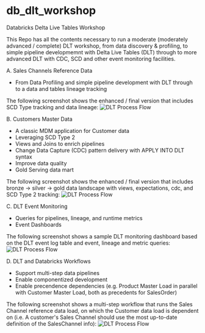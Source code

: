 # db_dlt_workshop
Databricks Delta Live Tables Workshop

This Repo has all the contents necessary to run a moderate (moderately advanced / complete) DLT workshop, from data discovery & profiling,
to simple pipeline developmemnt with Delta Live Tables (DLT) through to more advanced DLT with CDC, SCD and other event monitoring facilities.
  
A. Sales Channels Reference Data
- From Data Profiling and simple pipeline development with DLT through to a data and tables lineage tracking
  
The following screenshot shows the enhanced / final version that includes SCD Type tracking and data lineage:
![DLT Process Flow](https://raw.githubusercontent.com/ggwiebe/db_dlt_workshop/main/images/DLT_ChannelReference_Pipeline.png)
  
B. Customers Master Data
- A classic MDM application for Customer data
- Leveraging SCD Type 2
- Views and Joins to enrich pipelines
- Change Data Capture (CDC) pattern delivery with APPLY INTO DLT syntax 
- Improve data quality
- Gold Serving data mart
  
The following screenshot shows the enhanced / final version that includes bronze -> silver -> gold data landscape with views, expectations, cdc, and SCD Type 2 tracking:
![DLT Process Flow](https://raw.githubusercontent.com/ggwiebe/db_dlt_workshop/main/images/DLT_CustomerMaster_Pipeline.png)
  
C. DLT Event Monitoring
- Queries for pipelines, lineage, and runtime metrics
- Event Dashboards
  
The following screenshot shows a sample DLT monitoring dashboard based on the DLT event log table and event, lineage and metric queries:
![DLT Process Flow](https://raw.githubusercontent.com/ggwiebe/db_dlt_workshop/main/images/RetailSales_DLT_MonitoringDashboard.png)
  
D. DLT and Databricks Workflows
- Support multi-step data pipelines
- Enable componentized development
- Enable precendence dependencies (e.g. Product Master Load in parallel with Customer Master Load, both as precedents for SalesOrder)
   
The following screenshot shows a multi-step workflow that runs the Sales Channel reference data load, on which the Customer data load is dependent on (i.e. A customer's Sales Channel should use the most up-to-date definition of the SalesChannel info):
![DLT Process Flow](https://raw.githubusercontent.com/ggwiebe/db_dlt_workshop/main/images/Job_Channel_Customer_workflow.png)
  
